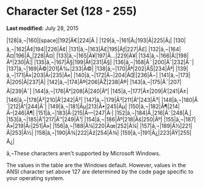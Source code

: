 
# Character Set (128 - 255)

 **Last modified:** July 28, 2015



|128|â‚¬|160|[space]|192|Ã€|224|Ã |
|129|â‚¬|161|Â¡|193|Ã|225|Ã¡|
|130|â‚¬|162|Â¢|194||226|Ã¢|
|131|â‚¬|163|Â£|195|Ãƒ|227|Ã£|
|132|â‚¬|164|Â¤|196|Ã„|228|Ã¤|
|133|â‚¬|165|Â¥|197|Ã…|229|Ã¥|
|134|â‚¬|166|Â¦|198|Ã†|230|Ã¦|
|135|â‚¬|167|Â§|199|Ã‡|231|Ã§|
|136|â‚¬|168|Â¨|200|Ãˆ|232|Ã¨|
|137|â‚¬|169|Â©|201|Ã‰|233|Ã©|
|138|â‚¬|170|Âª|202|ÃŠ|234|Ãª|
|139|â‚¬|171|Â«|203|Ã‹|235|Ã«|
|140|â‚¬|172|Â¬|204|ÃŒ|236|Ã¬|
|141|â‚¬|173|Â­|205|Ã|237|Ã­|
|142|â‚¬|174|Â®|206|ÃŽ|238|Ã®|
|143|â‚¬|175|Â¯|207|Ã|239|Ã¯|
|144|â‚¬|176|Â°|208|Ã|240|Ã°|
|145|â‚¬|177|Â±|209|Ã‘|241|Ã±|
|146|â‚¬|178|Â²|210|Ã’|242|Ã²|
|147|â‚¬|179|Â³|211|Ã“|243|Ã³|
|148|â‚¬|180|Â´|212|Ã”|244|Ã´|
|149|â‚¬|181|Âµ|213|Ã•|245|Ãµ|
|150|â‚¬|182|Â¶|214|Ã–|246|Ã¶|
|151|â‚¬|183|Â·|215|Ã—|247|Ã·|
|152|â‚¬|184|Â¸|216|Ã˜|248|Ã¸|
|153|â‚¬|185|Â¹|217|Ã™|249|Ã¹|
|154|â‚¬|186|Âº|218|Ãš|250|Ãº|
|155|â‚¬|187|Â»|219|Ã›|251|Ã»|
|156|â‚¬|188|Â¼|220|Ãœ|252|Ã¼|
|157|â‚¬|189|Â½|221|Ã|253|Ã½|
|158|â‚¬|190|Â¾|222|Ãž|254|Ã¾|
|159|â‚¬|191|Â¿|223|ÃŸ|255|Ã¿|

â‚¬These characters aren't supported by Microsoft Windows.

The values in the table are the Windows default. However, values in the ANSI character set above 127 are determined by the code page specific to your operating system.
